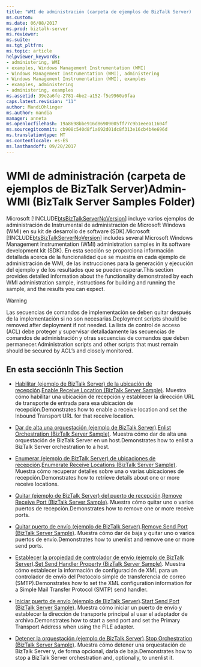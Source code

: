 ```yaml
---
title: "WMI de administración (carpeta de ejemplos de BizTalk Server) | Documentos de Microsoft"
ms.custom: 
ms.date: 06/08/2017
ms.prod: biztalk-server
ms.reviewer: 
ms.suite: 
ms.tgt_pltfrm: 
ms.topic: article
helpviewer_keywords:
- administering, WMI
- examples, Windows Management Instrumentation (WMI)
- Windows Management Instrumentation (WMI), administering
- Windows Management Instrumentation (WMI), examples
- examples, administering
- administering, examples
ms.assetid: 39e2a6fe-2781-4be2-a152-f5e9960a0faa
caps.latest.revision: "11"
author: MandiOhlinger
ms.author: mandia
manager: anneta
ms.openlocfilehash: 19a8698bbe916d86909005ff77c9b1eeea11604f
ms.sourcegitcommit: cb908c540d8f1a692d01dc8f313e16cb4b4e696d
ms.translationtype: MT
ms.contentlocale: es-ES
ms.lasthandoff: 09/20/2017
---
```

# <a name="admin-wmi-biztalk-server-samples-folder"></a><span data-ttu-id="f8950-102">WMI de administración (carpeta de ejemplos de BizTalk Server)</span><span class="sxs-lookup"><span data-stu-id="f8950-102">Admin-WMI (BizTalk Server Samples Folder)</span></span>
<span data-ttu-id="f8950-103">Microsoft [!INCLUDE[btsBizTalkServerNoVersion](../includes/btsbiztalkservernoversion-md.md)] incluye varios ejemplos de administración de Instrumental de administración de Microsoft Windows (WMI) en su kit de desarrollo de software (SDK).</span><span class="sxs-lookup"><span data-stu-id="f8950-103">Microsoft [!INCLUDE[btsBizTalkServerNoVersion](../includes/btsbiztalkservernoversion-md.md)] includes several Microsoft Windows Management Instrumentation (WMI) administration samples in its software development kit (SDK).</span></span> <span data-ttu-id="f8950-104">En esta sección se proporciona información detallada acerca de la funcionalidad que se muestra en cada ejemplo de administración de WMI, de las instrucciones para la generación y ejecución del ejemplo y de los resultados que se pueden esperar.</span><span class="sxs-lookup"><span data-stu-id="f8950-104">This section provides detailed information about the functionality demonstrated by each WMI administration sample, instructions for building and running the sample, and the results you can expect.</span></span>  
  
> [!WARNING]
>  <span data-ttu-id="f8950-105">Las secuencias de comandos de implementación se deben quitar después de la implementación si no son necesarias.</span><span class="sxs-lookup"><span data-stu-id="f8950-105">Deployment scripts should be removed after deployment if not needed.</span></span> <span data-ttu-id="f8950-106">La lista de control de acceso (ACL) debe proteger y supervisar detalladamente las secuencias de comandos de administración y otras secuencias de comandos que deben permanecer.</span><span class="sxs-lookup"><span data-stu-id="f8950-106">Administration scripts and other scripts that must remain should be secured by ACL’s and closely monitored.</span></span>  
  
## <a name="in-this-section"></a><span data-ttu-id="f8950-107">En esta sección</span><span class="sxs-lookup"><span data-stu-id="f8950-107">In This Section</span></span>  
  
-   <span data-ttu-id="f8950-108">[Habilitar (ejemplo de BizTalk Server) de la ubicación de recepción](../core/enable-receive-location-biztalk-server-sample.md).</span><span class="sxs-lookup"><span data-stu-id="f8950-108">[Enable Receive Location (BizTalk Server Sample)](../core/enable-receive-location-biztalk-server-sample.md).</span></span> <span data-ttu-id="f8950-109">Muestra cómo habilitar una ubicación de recepción y establecer la dirección URL de transporte de entrada para esa ubicación de recepción.</span><span class="sxs-lookup"><span data-stu-id="f8950-109">Demonstrates how to enable a receive location and set the Inbound Transport URL for that receive location.</span></span>  
  
-   <span data-ttu-id="f8950-110">[Dar de alta una orquestación (ejemplo de BizTalk Server)](../core/enlist-orchestration-biztalk-server-sample.md).</span><span class="sxs-lookup"><span data-stu-id="f8950-110">[Enlist Orchestration (BizTalk Server Sample)](../core/enlist-orchestration-biztalk-server-sample.md).</span></span> <span data-ttu-id="f8950-111">Muestra cómo dar de alta una orquestación de BizTalk Server en un host.</span><span class="sxs-lookup"><span data-stu-id="f8950-111">Demonstrates how to enlist a BizTalk Server orchestration to a host.</span></span>  
  
-   <span data-ttu-id="f8950-112">[Enumerar (ejemplo de BizTalk Server) de ubicaciones de recepción](../core/enumerate-receive-locations-biztalk-server-sample.md).</span><span class="sxs-lookup"><span data-stu-id="f8950-112">[Enumerate Receive Locations (BizTalk Server Sample)](../core/enumerate-receive-locations-biztalk-server-sample.md).</span></span> <span data-ttu-id="f8950-113">Muestra cómo recuperar detalles sobre una o varias ubicaciones de recepción.</span><span class="sxs-lookup"><span data-stu-id="f8950-113">Demonstrates how to retrieve details about one or more receive locations.</span></span>  
  
-   <span data-ttu-id="f8950-114">[Quitar (ejemplo de BizTalk Server) del puerto de recepción](../core/remove-receive-port-biztalk-server-sample.md).</span><span class="sxs-lookup"><span data-stu-id="f8950-114">[Remove Receive Port (BizTalk Server Sample)](../core/remove-receive-port-biztalk-server-sample.md).</span></span> <span data-ttu-id="f8950-115">Muestra cómo quitar uno o varios puertos de recepción.</span><span class="sxs-lookup"><span data-stu-id="f8950-115">Demonstrates how to remove one or more receive ports.</span></span>  
  
-   <span data-ttu-id="f8950-116">[Quitar puerto de envío (ejemplo de BizTalk Server)](../core/remove-send-port-biztalk-server-sample.md).</span><span class="sxs-lookup"><span data-stu-id="f8950-116">[Remove Send Port (BizTalk Server Sample)](../core/remove-send-port-biztalk-server-sample.md).</span></span> <span data-ttu-id="f8950-117">Muestra cómo dar de baja y quitar uno o varios puertos de envío.</span><span class="sxs-lookup"><span data-stu-id="f8950-117">Demonstrates how to unenlist and remove one or more send ports.</span></span>  
  
-   <span data-ttu-id="f8950-118">[Establecer la propiedad de controlador de envío (ejemplo de BizTalk Server)](../core/set-send-handler-property-biztalk-server-sample.md).</span><span class="sxs-lookup"><span data-stu-id="f8950-118">[Set Send Handler Property (BizTalk Server Sample)](../core/set-send-handler-property-biztalk-server-sample.md).</span></span> <span data-ttu-id="f8950-119">Muestra cómo establecer la información de configuración de XML para un controlador de envío del Protocolo simple de transferencia de correo (SMTP).</span><span class="sxs-lookup"><span data-stu-id="f8950-119">Demonstrates how to set the XML configuration information for a Simple Mail Transfer Protocol (SMTP) send handler.</span></span>  
  
-   <span data-ttu-id="f8950-120">[Iniciar puerto de envío (ejemplo de BizTalk Server)](../core/start-send-port-biztalk-server-sample.md).</span><span class="sxs-lookup"><span data-stu-id="f8950-120">[Start Send Port (BizTalk Server Sample)](../core/start-send-port-biztalk-server-sample.md).</span></span> <span data-ttu-id="f8950-121">Muestra cómo iniciar un puerto de envío y establecer la dirección de transporte principal al usar el adaptador de archivo.</span><span class="sxs-lookup"><span data-stu-id="f8950-121">Demonstrates how to start a send port and set the Primary Transport Address when using the FILE adapter.</span></span>  
  
-   <span data-ttu-id="f8950-122">[Detener la orquestación (ejemplo de BizTalk Server)](../core/stop-orchestration-biztalk-server-sample.md).</span><span class="sxs-lookup"><span data-stu-id="f8950-122">[Stop Orchestration (BizTalk Server Sample)](../core/stop-orchestration-biztalk-server-sample.md).</span></span> <span data-ttu-id="f8950-123">Muestra cómo detener una orquestación de BizTalk Server y, de forma opcional, darla de baja.</span><span class="sxs-lookup"><span data-stu-id="f8950-123">Demonstrates how to stop a BizTalk Server orchestration and, optionally, to unenlist it.</span></span>